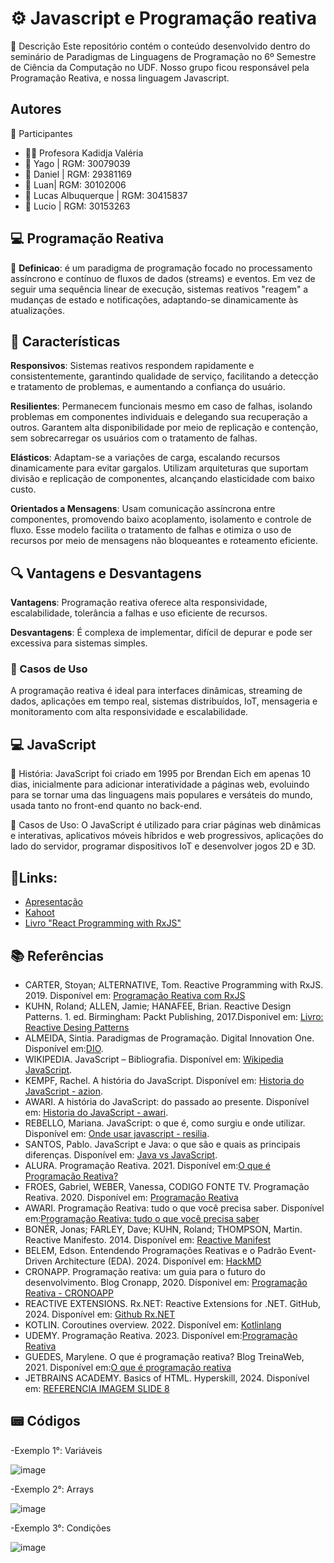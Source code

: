  
# ⚙️ Javascript e Programação reativa

📜 Descrição
Este repositório contém o conteúdo desenvolvido dentro do seminário de Paradigmas de Linguagens de Programação no 6º Semestre de Ciência da Computação no UDF.
Nosso grupo ficou responsável pela Programação Reativa, e nossa linguagem Javascript.


## Autores

👥 Participantes
- 👩‍🏫 Profesora Kadidja Valéria
- 👤 Yago | RGM: 30079039
- 👤 Daniel | RGM: 29381169
- 👤 Luan| RGM: 30102006
- 👤 Lucas Albuquerque | RGM: 30415837
- 👤 Lucio | RGM: 30153263


## 💻 Programação Reativa

📖 **Definicao**: é um paradigma de programação focado no processamento assíncrono e contínuo de fluxos de dados (streams) e eventos. Em vez de seguir uma sequência linear de execução, sistemas reativos "reagem" a mudanças de estado e notificações, adaptando-se dinamicamente às atualizações.
## 🔑 Características

**Responsivos**: Sistemas reativos respondem rapidamente e consistentemente, garantindo qualidade de serviço, facilitando a detecção e tratamento de problemas, e aumentando a confiança do usuário.

**Resilientes**: Permanecem funcionais mesmo em caso de falhas, isolando problemas em componentes individuais e delegando sua recuperação a outros. Garantem alta disponibilidade por meio de replicação e contenção, sem sobrecarregar os usuários com o tratamento de falhas.

**Elásticos**: Adaptam-se a variações de carga, escalando recursos dinamicamente para evitar gargalos. Utilizam arquiteturas que suportam divisão e replicação de componentes, alcançando elasticidade com baixo custo.

**Orientados a Mensagens**: Usam comunicação assíncrona entre componentes, promovendo baixo acoplamento, isolamento e controle de fluxo. Esse modelo facilita o tratamento de falhas e otimiza o uso de recursos por meio de mensagens não bloqueantes e roteamento eficiente.
## 🔍 Vantagens e Desvantagens

**Vantagens**: Programação reativa oferece alta responsividade, escalabilidade, tolerância a falhas e uso eficiente de recursos.

**Desvantagens**: É complexa de implementar, difícil de depurar e pode ser excessiva para sistemas simples.

### 📌 Casos de Uso
A programação reativa é ideal para interfaces dinâmicas, streaming de dados, aplicações em tempo real, sistemas distribuídos, IoT, mensageria e monitoramento com alta responsividade e escalabilidade.

## 💻 JavaScript 


📜 História: JavaScript foi criado em 1995 por Brendan Eich em apenas 10 dias, inicialmente para adicionar interatividade a páginas web, evoluindo para se tornar uma das linguagens mais populares e versáteis do mundo, usada tanto no front-end quanto no back-end.

📌 Casos de Uso: O JavaScript é utilizado para criar páginas web dinâmicas e interativas, aplicativos móveis híbridos e web progressivos, aplicações do lado do servidor, programar dispositivos IoT e desenvolver jogos 2D e 3D.

## 🔗Links:
- [Apresentação](https://app.genially.com/editor/670c34f6b7b73200a45a927b)
- [Kahoot](https://create.kahoot.it/share/perguntas-sobre-reatividade/17febd2c-ae29-469e-bf0d-e7927e22b1f6)
- [Livro "React Programming with RxJS"](https://hoclaptrinhdanang.com/downloads/pdf/react/Reactive%20Programming%20with%20RxJS.pdf)

## 📚 Referências
- CARTER, Stoyan; ALTERNATIVE, Tom. Reactive Programming with RxJS. 2019. Disponível em: [Programação Reativa com RxJS](https://hoclaptrinhdanang.com/downloads/pdf/react/Reactive%20Programming%20with%20RxJS.pdf.)
- KUHN, Roland; ALLEN, Jamie; HANAFEE, Brian. Reactive Design Patterns. 1. ed. Birmingham: Packt Publishing, 2017.Disponivel em: [Livro: Reactive Desing Patterns](https://content.lightbend.com/hubfs/collateral/ebook/ebook_reactive_design_patterns.pdf)
- ALMEIDA, Sintia. Paradigmas de Programação. Digital Innovation One. Disponível em:[DIO](https://www.dio.me/articles/paradigmas-de-programacao-1J5X9H).
- WIKIPEDIA. JavaScript – Bibliografia. Disponível em: [Wikipedia JavaScript](https://pt.wikipedia.org/wiki/JavaScript).
- KEMPF, Rachel. A história do JavaScript. Disponível em: [Historia do JavaScript - azion](https://www.azion.com/pt-br/blog/a-historia-do-javascript/).
- AWARI. A história do JavaScript: do passado ao presente. Disponível em: [Historia do JavaScript - awari](https://awari.com.br/a-historia-do-javascript-do-passado-ao-presente/).
- REBELLO, Mariana. JavaScript: o que é, como surgiu e onde utilizar. Disponível em: [Onde usar javascript - resilia](https://www.resilia.com.br/blog/javascript-o-que-e-como-surgiu-e-onde-utilizar/).
- SANTOS, Pablo. JavaScript e Java: o que são e quais as principais diferenças. Disponível em: [Java vs JavaScript](https://arphoenix.com.br/javascript-e-java-o-que-sao-e-quais-as-principais-diferencas/).
- ALURA. Programação Reativa. 2021. Disponível em:[O que é Programação Reativa?](https://www.youtube.com/watch?v=ifA-57jTk7Y&ab_channel=Alura.)
- FROES, Gabriel, WEBER, Vanessa, CODIGO FONTE TV. Programação Reativa. 2020. Disponível em: [Programação Reativa](https://www.youtube.com/watch?v=OssqXGdmbAE&t=302s&ab_channel=C%C3%B3digoFonteTV)
- AWARI. Programação Reativa: tudo o que você precisa saber. Disponível em:[Programação Reativa: tudo o que você precisa saber](https://awari.com.br/o-que-e-programacao-reativa-tudo-o-que-voce-precisa-saber/#:~:text=A%20programa%C3%A7%C3%A3o%20reativa%20busca%20garantir,e%20sistemas%20de%20negocia%C3%A7%C3%A3o%20financeira.) 
- BONÉR, Jonas; FARLEY, Dave; KUHN, Roland; THOMPSON, Martin. Reactive Manifesto. 2014. Disponível em: [Reactive Manifest](https://www.reactivemanifesto.org/pt-BR.)
- BELEM, Edson. Entendendo Programações Reativas e o Padrão Event-Driven Architecture (EDA). 2024. Disponível em: [HackMD](https://hackmd.io/@edsonbelem/S1IYRC8Fp?utm_source=preview-mode&utm_medium=rec) 
- CRONAPP. Programação reativa: um guia para o futuro do desenvolvimento. Blog Cronapp, 2020. Dísponivel em: [Programação Reativa - CRONOAPP](https://blog.cronapp.io/programacao-reativa/)
- REACTIVE EXTENSIONS. Rx.NET: Reactive Extensions for .NET. GitHub, 2024. Disponível em: [Github Rx.NET](https://github.com/Reactive-Extensions/Rx.NET)
- KOTLIN. Coroutines overview. 2022. Disponível em: [Kotlinlang](https://kotlinlang.org/docs/coroutines-overview.html)
- UDEMY. Programação Reativa. 2023. Disponível em:[Programação Reativa](https://www.udemy.com/course/programacao-reativa/?srsltid=AfmBOor8-KePQwvyzhrDcXVuFIY9DlTEeGd7q3AfujA7JLzAqBOLElGb)
- GUEDES, Marylene. O que é programação reativa? Blog TreinaWeb, 2021. Disponível em:[O que é programação reativa](https://www.treinaweb.com.br/blog/o-que-e-programacao-reativa)
- JETBRAINS ACADEMY. Basics of HTML. Hyperskill, 2024. Disponível em: [REFERENCIA IMAGEM SLIDE 8](https://hyperskill.org/learn/step/24106.)

## 📟 Códigos
-Exemplo 1°: Variáveis

![image](https://github.com/user-attachments/assets/70eec7dd-ddf4-43f3-b4fc-2822024e25f2)

-Exemplo 2°: Arrays

![image](https://github.com/user-attachments/assets/e5d8a1e7-9d6c-42fa-ac1f-bcb22024fe68)

-Exemplo 3°: Condições

![image](https://github.com/user-attachments/assets/f4ac4666-2103-47ba-8a28-25e49bd834e7)
